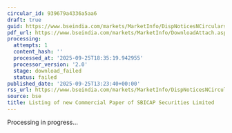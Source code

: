 ```yaml
---
circular_id: 939679a4336a5aa6
draft: true
guid: https://www.bseindia.com/markets/MarketInfo/DispNoticesNCirculars.aspx?Noticeid={6F871D09-8EC8-4B38-B066-7A662D54F430}&noticeno=20250925-50&dt=09/25/2025&icount=50&totcount=65&flag=0
pdf_url: https://www.bseindia.com/markets/MarketInfo/DownloadAttach.aspx?id=20250925-50&attachedId=
processing:
  attempts: 1
  content_hash: ''
  processed_at: '2025-09-25T18:35:19.942955'
  processor_version: '2.0'
  stage: download_failed
  status: failed
published_date: '2025-09-25T13:23:40+00:00'
rss_url: https://www.bseindia.com/markets/MarketInfo/DispNoticesNCirculars.aspx?Noticeid={6F871D09-8EC8-4B38-B066-7A662D54F430}&noticeno=20250925-50&dt=09/25/2025&icount=50&totcount=65&flag=0
source: bse
title: Listing of new Commercial Paper of SBICAP Securities Limited
---
```


Processing in progress...